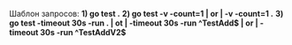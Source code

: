 Шаблон запросов:
**1) go test .**
**2) go test -v -count=1 | or | -v -count=1 .**
**3) go test -timeout 30s -run . | ot | -timeout 30s -run ^TestAdd$ | or | -timeout 30s -run ^TestAddV2$**